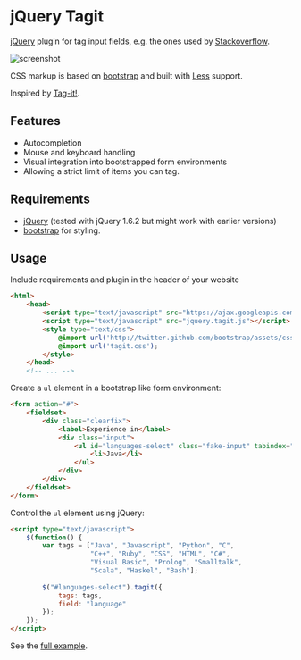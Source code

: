 jQuery Tagit
============

[jQuery](http://jquery.com/) plugin for tag input fields, e.g. the 
ones used by [Stackoverflow](http://stackoverflow.com/).

![screenshot](https://github.com/Nikku/jquery-tagit/raw/master/docs/sample.jpg)

CSS markup is based on [bootstrap](http://twitter.github.com/bootstrap/) and built with [Less](http://lesscss.org/) support.

Inspired by [Tag-it!](http://aehlke.github.com/tag-it/).

Features
--------

* Autocompletion
* Mouse and keyboard handling
* Visual integration into bootstrapped form environments
* Allowing a strict limit of items you can tag.

Requirements
------------

* [jQuery](http://jquery.com/) (tested with jQuery 1.6.2 but might work with earlier versions)
* [bootstrap](http://twitter.github.com/bootstrap/) for styling.

Usage
-----

Include requirements and plugin in the header of your website

```html
<html>
    <head>
        <script type="text/javascript" src="https://ajax.googleapis.com/ajax/libs/jquery/1.6.2/jquery.min.js"></script>
        <script type="text/javascript" src="jquery.tagit.js"></script>
        <style type="text/css">
            @import url('http://twitter.github.com/bootstrap/assets/css/bootstrap-1.1.1.min.css');
            @import url('tagit.css');
        </style>
    </head>
    <!-- ... -->
```

Create a `ul` element in a bootstrap like form environment:

```html
<form action="#">
    <fieldset>
        <div class="clearfix">
            <label>Experience in</label>
            <div class="input">
                <ul id="languages-select" class="fake-input" tabindex="1">
                    <li>Java</li>
                </ul>
            </div>
        </div>
    </fieldset>
</form>
```

Control the `ul` element using jQuery:

```html
<script type="text/javascript">
    $(function() {
        var tags = ["Java", "Javascript", "Python", "C", 
                    "C++", "Ruby", "CSS", "HTML", "C#", 
                    "Visual Basic", "Prolog", "Smalltalk", 
                    "Scala", "Haskel", "Bash"];
    
        $("#languages-select").tagit({
            tags: tags,
            field: "language"
        });
    });
</script>
```

See the [full example](https://github.com/Nikku/jquery-tagit/raw/master/example/example1.html).

